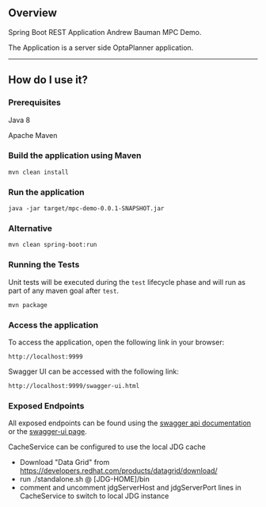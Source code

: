 ## Overview

Spring Boot REST Application Andrew Bauman MPC Demo.

The Application is a server side OptaPlanner application.

---

## How do I use it?

### Prerequisites

Java 8

Apache Maven

### Build the application using Maven

`mvn clean install`

### Run the application

`java -jar target/mpc-demo-0.0.1-SNAPSHOT.jar`

### Alternative

`mvn clean spring-boot:run`

### Running the Tests

Unit tests will be executed during the `test` lifecycle phase and will run as part of any maven goal after `test`.

`mvn package`

### Access the application

To access the application, open the following link in your browser:

`http://localhost:9999`

Swagger UI can be accessed with the following link:

`http://localhost:9999/swagger-ui.html`

### Exposed Endpoints

All exposed endpoints can be found using the [swagger api documentation](http://localhost:9999/v2/api-docs) or the [swagger-ui page](http://localhost:9999/swagger-ui.html).

CacheService can be configured to use the local JDG cache
* Download "Data Grid" from https://developers.redhat.com/products/datagrid/download/
* run ./standalone.sh @ [JDG-HOME]/bin
* comment and uncomment jdgServerHost and jdgServerPort lines in CacheService to switch to local JDG instance

